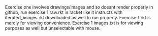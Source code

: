 Exercise one involves drawings/images and so doesnt render properly in github, run exercise 1 raw.rkt in racket like it instructs with iterated_images.rkt downloaded as well to run properly. Exercise 1.rkt is merely for viewing convenience. Exercise 1 images.txt is for viewing purposes as well but unselectable with mouse.
